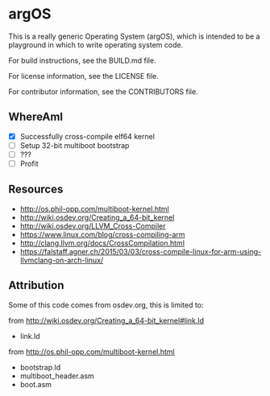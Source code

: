 argOS
=====

This is a really generic Operating System (argOS), which is intended
to be a playground in which to write operating system code.

For build instructions, see the BUILD.md file.

For license information, see the LICENSE file.

For contributor information, see the CONTRIBUTORS file.

WhereAmI
--------

* [X] Successfully cross-compile elf64 kernel
* [ ] Setup 32-bit multiboot bootstrap
* [ ] ???
* [ ] Profit

Resources
---------

* http://os.phil-opp.com/multiboot-kernel.html
* http://wiki.osdev.org/Creating_a_64-bit_kernel
* http://wiki.osdev.org/LLVM_Cross-Compiler
* https://www.linux.com/blog/cross-compiling-arm
* http://clang.llvm.org/docs/CrossCompilation.html
* https://falstaff.agner.ch/2015/03/03/cross-compile-linux-for-arm-using-llvmclang-on-arch-linux/


Attribution
-----------

Some of this code comes from osdev.org, this is limited to:

from http://wiki.osdev.org/Creating_a_64-bit_kernel#link.ld
* link.ld

from http://os.phil-opp.com/multiboot-kernel.html
* bootstrap.ld
* multiboot_header.asm
* boot.asm
